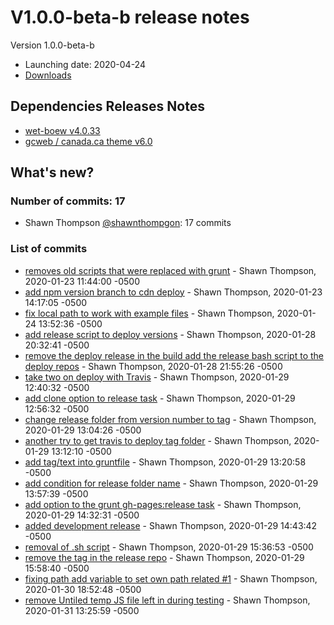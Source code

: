 # V1.0.0-beta-b release notes

Version 1.0.0-beta-b

* Launching date: 2020-04-24
* [Downloads](https://github.com/wet-boew/cdts-sgdc-cdn/releases/tag/1.0.0-beta-b)

## Dependencies Releases Notes

* [wet-boew v4.0.33](https://wet-boew.github.io/wet-boew/docs/versions/v4.0/v4.0.32-en.html)
* [gcweb / canada.ca theme v6.0](https://wet-boew.github.io/themes-dist/GCWeb/gcweb-theme/release/v6.0-en.html)

## What's new?

### Number of commits: 17

* Shawn Thompson [@shawnthompgon](https://github.com/shawnthompson/): 17 commits

### List of commits
<ul>
<li><a href="https://github.com/wet-boew/cdts-sgdc/commit/6ed076e">removes old scripts that were replaced with grunt</a> - Shawn Thompson, 2020-01-23 11:44:00 -0500</li>
<li><a href="https://github.com/wet-boew/cdts-sgdc/commit/366011f">add npm version branch to cdn deploy</a> - Shawn Thompson, 2020-01-23 14:17:05 -0500</li>
<li><a href="https://github.com/wet-boew/cdts-sgdc/commit/8a9c9fc">fix local path to work with example files</a> - Shawn Thompson, 2020-01-24 13:52:36 -0500</li>
<li><a href="https://github.com/wet-boew/cdts-sgdc/commit/272338d">add release script to deploy versions</a> - Shawn Thompson, 2020-01-28 20:32:41 -0500</li>
<li><a href="https://github.com/wet-boew/cdts-sgdc/commit/c9c0792">remove the deploy release in the build add the release bash script to the deploy repos</a> - Shawn Thompson, 2020-01-28 21:55:26 -0500</li>
<li><a href="https://github.com/wet-boew/cdts-sgdc/commit/5bcd2fa">take two on deploy with Travis</a> - Shawn Thompson, 2020-01-29 12:40:32 -0500</li>
<li><a href="https://github.com/wet-boew/cdts-sgdc/commit/0fbedf8">add clone option to release task</a> - Shawn Thompson, 2020-01-29 12:56:32 -0500</li>
<li><a href="https://github.com/wet-boew/cdts-sgdc/commit/1b887fa">change release folder from version number to tag</a> - Shawn Thompson, 2020-01-29 13:04:26 -0500</li>
<li><a href="https://github.com/wet-boew/cdts-sgdc/commit/ae90978">another try to get travis to deploy tag folder</a> - Shawn Thompson, 2020-01-29 13:12:10 -0500</li>
<li><a href="https://github.com/wet-boew/cdts-sgdc/commit/76aa13a">add tag/text into gruntfile</a> - Shawn Thompson, 2020-01-29 13:20:58 -0500</li>
<li><a href="https://github.com/wet-boew/cdts-sgdc/commit/51ceea8">add condition for release folder name</a> - Shawn Thompson, 2020-01-29 13:57:39 -0500</li>
<li><a href="https://github.com/wet-boew/cdts-sgdc/commit/3eccd6e">add option to the grunt gh-pages:release task</a> - Shawn Thompson, 2020-01-29 14:32:31 -0500</li>
<li><a href="https://github.com/wet-boew/cdts-sgdc/commit/c20519c">added development release</a> - Shawn Thompson, 2020-01-29 14:43:42 -0500</li>
<li><a href="https://github.com/wet-boew/cdts-sgdc/commit/12a3780">removal of .sh script</a> - Shawn Thompson, 2020-01-29 15:36:53 -0500</li>
<li><a href="https://github.com/wet-boew/cdts-sgdc/commit/07cfa82">remove the tag in the release repo</a> - Shawn Thompson, 2020-01-29 15:58:40 -0500</li>
<li><a href="https://github.com/wet-boew/cdts-sgdc/commit/a153c6c">fixing path add variable to set own path related #1</a> - Shawn Thompson, 2020-01-30 18:52:48 -0500</li>
<li><a href="https://github.com/wet-boew/cdts-sgdc/commit/28357e0">remove Untiled temp JS file left in during testing</a> - Shawn Thompson, 2020-01-31 13:25:59 -0500</li>
</ul>